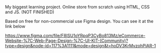 My biggest learning project. Online store from scratch using HTML, CSS and JS. (NOT FINISHED)

Based on free for non-commercial use Figma design. You can see it at the link below

https://www.figma.com/file/F8ISU1oYRpqP3CyBo813Mz/eCommerce-Website-%7C-Web-Page-Design-%7C-UI-KIT-(Community)?type=design&node-id=117%3A1111&mode=design&t=hoDV3KrMvzohPiAR-1
